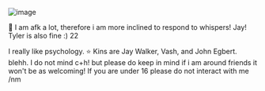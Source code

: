 ![image](https://github.com/CactusEggs/CactusEggs/assets/172105020/c6ec3bce-afbc-46b7-b245-9cc6a22d931d)


🐇
I am afk a lot, therefore i am more inclined to respond to whispers!
Jay! Tyler is also fine :) 22

I really like psychology.
⭐ Kins are Jay Walker, Vash, and John Egbert. blehh.
I do not mind c+h! but please do keep in mind if i am around friends it won't be as welcoming!
If you are under 16 please do not interact with me /nm


